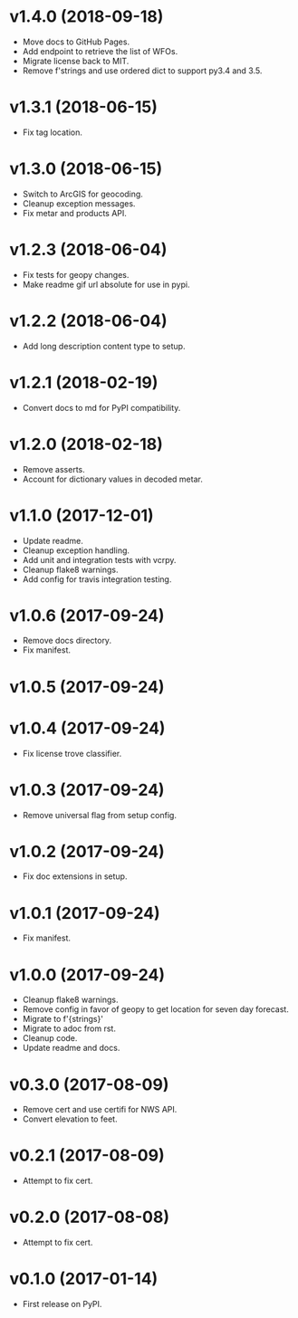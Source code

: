 # v1.4.0 (2018-09-18)

- Move docs to GitHub Pages.
- Add endpoint to retrieve the list of WFOs.
- Migrate license back to MIT.
- Remove f'strings and use ordered dict to support py3.4 and 3.5.

# v1.3.1 (2018-06-15)

- Fix tag location.

# v1.3.0 (2018-06-15)

- Switch to ArcGIS for geocoding.
- Cleanup exception messages.
- Fix metar and products API.

# v1.2.3 (2018-06-04)

- Fix tests for geopy changes.
- Make readme gif url absolute for use in pypi.

# v1.2.2 (2018-06-04)

- Add long description content type to setup.

# v1.2.1 (2018-02-19)

- Convert docs to md for PyPI compatibility.

# v1.2.0 (2018-02-18)

-   Remove asserts.
-   Account for dictionary values in decoded metar.

# v1.1.0 (2017-12-01)

-   Update readme.
-   Cleanup exception handling.
-   Add unit and integration tests with vcrpy.
-   Cleanup flake8 warnings.
-   Add config for travis integration testing.

# v1.0.6 (2017-09-24)

-   Remove docs directory.
-   Fix manifest.

# v1.0.5 (2017-09-24)

# v1.0.4 (2017-09-24)

-   Fix license trove classifier.

# v1.0.3 (2017-09-24)

-   Remove universal flag from setup config.

# v1.0.2 (2017-09-24)

-   Fix doc extensions in setup.

# v1.0.1 (2017-09-24)

-   Fix manifest.

# v1.0.0 (2017-09-24)

-   Cleanup flake8 warnings.
-   Remove config in favor of geopy to get location for seven day
    forecast.
-   Migrate to f'{strings}'
-   Migrate to adoc from rst.
-   Cleanup code.
-   Update readme and docs.

# v0.3.0 (2017-08-09)

-   Remove cert and use certifi for NWS API.
-   Convert elevation to feet.

# v0.2.1 (2017-08-09)

-   Attempt to fix cert.

# v0.2.0 (2017-08-08)

-   Attempt to fix cert.

# v0.1.0 (2017-01-14)

-   First release on PyPI.
